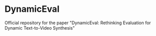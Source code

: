 # DynamicEval
Official repository for the paper "DynamicEval: Rethinking Evaluation for Dynamic Text-to-Video Synthesis"
